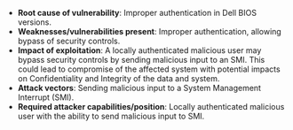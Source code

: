 - **Root cause of vulnerability**: Improper authentication in Dell BIOS versions.
- **Weaknesses/vulnerabilities present**: Improper authentication, allowing bypass of security controls.
- **Impact of exploitation**: A locally authenticated malicious user may bypass security controls by sending malicious input to an SMI. This could lead to compromise of the affected system with potential impacts on Confidentiality and Integrity of the data and system.
- **Attack vectors**: Sending malicious input to a System Management Interrupt (SMI).
- **Required attacker capabilities/position**: Locally authenticated malicious user with the ability to send malicious input to SMI.